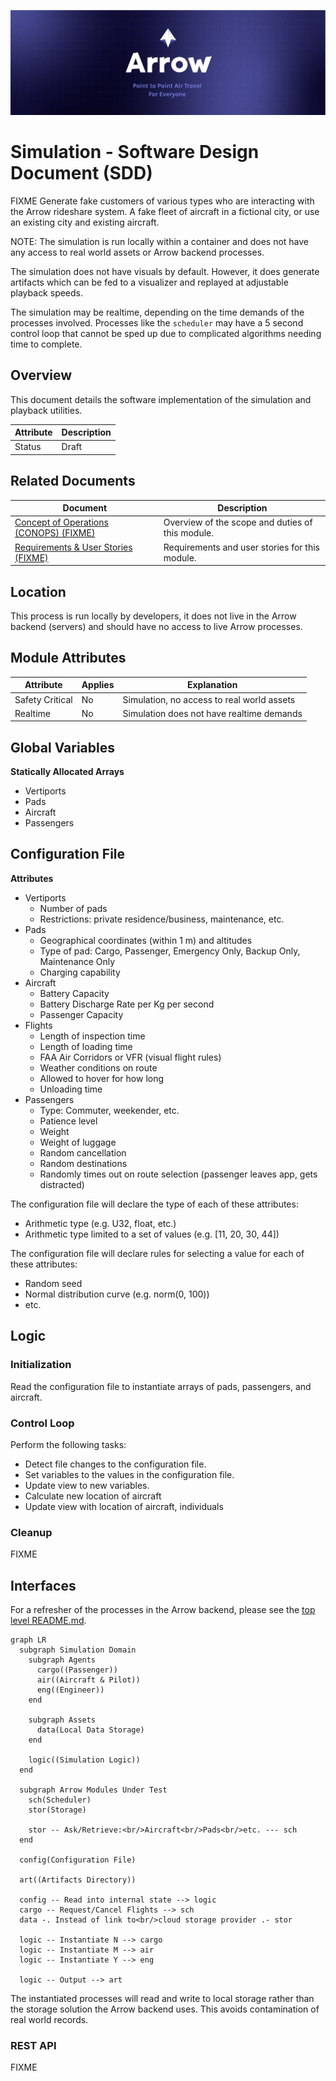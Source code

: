![Arrow Banner](https://github.com/Arrow-air/.github/raw/main/profile/assets/arrow_v2_twitter-banner_neu.png)

# Simulation - Software Design Document (SDD)

FIXME Generate fake customers of various types who are interacting with the Arrow rideshare system. A fake fleet of aircraft in a fictional city, or use an existing city and existing aircraft.

NOTE: The simulation is run locally within a container and does not have any access to real world assets or Arrow backend processes.

The simulation does not have visuals by default. However, it does generate artifacts which can be fed to a visualizer and replayed at adjustable playback speeds.

The simulation may be realtime, depending on the time demands of the processes involved. Processes like the `scheduler` may have a 5 second control loop that cannot be sped up due to complicated algorithms needing time to complete.

## Overview

This document details the software implementation of the simulation and playback utilities.

Attribute | Description
--- | ---
Status | Draft

## Related Documents

Document | Description
--- | ---
[Concept of Operations (CONOPS) (FIXME)](./FIXME) | Overview of the scope and duties of this module.
[Requirements & User Stories (FIXME)](./FIXME) | Requirements and user stories for this module.

## Location

This process is run locally by developers, it does not live in the Arrow backend (servers) and should have no access to live Arrow processes.

## Module Attributes

Attribute | Applies | Explanation
--- | --- | ---
Safety Critical | No | Simulation, no access to real world assets
Realtime | No | Simulation does not have realtime demands

## Global Variables

**Statically Allocated Arrays**

+ Vertiports
+ Pads
+ Aircraft
+ Passengers

## Configuration File

**Attributes**

+ Vertiports
  + Number of pads
  + Restrictions: private residence/business, maintenance, etc.
+ Pads
  + Geographical coordinates (within 1 m) and altitudes
  + Type of pad: Cargo, Passenger, Emergency Only, Backup Only, Maintenance Only
  + Charging capability
+ Aircraft
  + Battery Capacity
  + Battery Discharge Rate per Kg per second
  + Passenger Capacity
+ Flights
  + Length of inspection time
  + Length of loading time
  + FAA Air Corridors or VFR (visual flight rules)
  + Weather conditions on route
  + Allowed to hover for how long
  + Unloading time
+ Passengers
  + Type: Commuter, weekender, etc.
  + Patience level
  + Weight
  + Weight of luggage
  + Random cancellation
  + Random destinations
  + Randomly times out on route selection (passenger leaves app, gets distracted)

The configuration file will declare the type of each of these attributes:
+ Arithmetic type (e.g. U32, float, etc.)
+ Arithmetic type limited to a set of values (e.g. [11, 20, 30, 44])

The configuration file will declare rules for selecting a value for each of these attributes:
+ Random seed
+ Normal distribution curve (e.g. norm(0, 100))
+ etc.

## Logic 

### Initialization

Read the configuration file to instantiate arrays of pads, passengers, and aircraft.

### Control Loop

Perform the following tasks:
+ Detect file changes to the configuration file.
+ Set variables to the values in the configuration file.
+ Update view to new variables.
+ Calculate new location of aircraft
+ Update view with location of aircraft, individuals

### Cleanup

FIXME

## Interfaces

For a refresher of the processes in the Arrow backend, please see the [top level README.md](../README.md).

```mermaid
graph LR
  subgraph Simulation Domain
    subgraph Agents
      cargo((Passenger))
      air((Aircraft & Pilot))
      eng((Engineer))
    end

    subgraph Assets
      data(Local Data Storage)
    end

    logic((Simulation Logic))
  end

  subgraph Arrow Modules Under Test
    sch(Scheduler)
    stor(Storage)

    stor -- Ask/Retrieve:<br/>Aircraft<br/>Pads<br/>etc. --- sch
  end

  config(Configuration File)

  art((Artifacts Directory))

  config -- Read into internal state --> logic
  cargo -- Request/Cancel Flights --> sch
  data -. Instead of link to<br/>cloud storage provider .- stor

  logic -- Instantiate N --> cargo
  logic -- Instantiate M --> air
  logic -- Instantiate Y --> eng

  logic -- Output --> art
```

The instantiated processes will read and write to local storage rather than the storage solution the Arrow backend uses. This avoids contamination of real world records.

### REST API

FIXME
